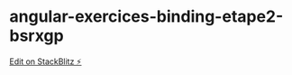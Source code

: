 # angular-exercices-binding-etape2-bsrxgp

[Edit on StackBlitz ⚡️](https://stackblitz.com/edit/angular-exercices-binding-etape2-bsrxgp)